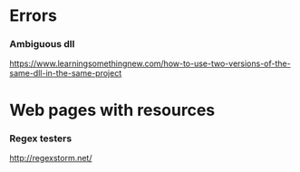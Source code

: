 # Errors
### Ambiguous dll
https://www.learningsomethingnew.com/how-to-use-two-versions-of-the-same-dll-in-the-same-project




# Web pages with resources
### Regex testers
http://regexstorm.net/
